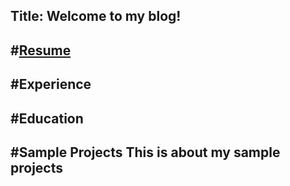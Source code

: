 Title: Welcome to my blog!
---
#[Resume](./Topics/2025-07-02-Resume.md) 
---
#Experience
---
#Education
----
#Sample Projects This is about my sample projects
-----
